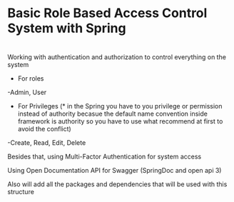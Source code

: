# Basic Role Based Access Control System with Spring
# ###############
Working with authentication and authorization to control everything on the system

- For roles

-Admin, User


- For Privileges (* in the Spring you have to you privilege or permission instead of authority becasue the default name convention inside framework is authority so you have to use what recommend at first to avoid the conflict)

-Create, Read, Edit, Delete


Besides that, using Multi-Factor Authentication for system access


Using Open Documentation API for Swagger (SpringDoc and open api 3)


Also will add all the packages and dependencies that will be used with this structure

